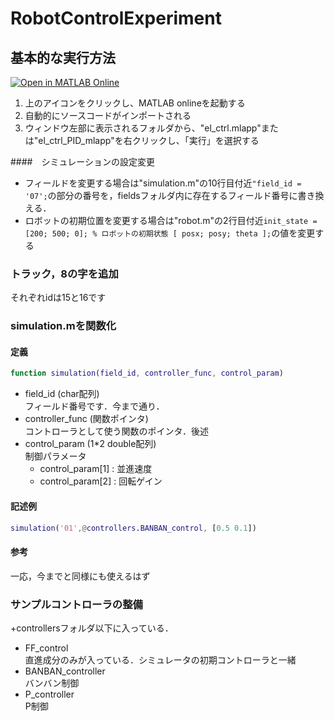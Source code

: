 # RobotControlExperiment
## 基本的な実行方法
[![Open in MATLAB Online](https://www.mathworks.com/images/responsive/global/open-in-matlab-online.svg)](https://matlab.mathworks.com/open/github/v1?repo=MATLAB-TA/MOOC2024-LineTrace)
1. 上のアイコンをクリックし、MATLAB onlineを起動する
2. 自動的にソースコードがインポートされる
3. ウィンドウ左部に表示されるフォルダから、"el_ctrl.mlapp"または"el_ctrl_PID_mlapp"を右クリックし、「実行」を選択する

####　シミュレーションの設定変更
- フィールドを変更する場合は"simulation.m"の10行目付近```"field_id = '07';```の部分の番号を，fieldsフォルダ内に存在するフィールド番号に書き換える．
- ロボットの初期位置を変更する場合は"robot.m"の2行目付近```init_state = [200; 500; 0]; % ロボットの初期状態 [ posx; posy; theta ];```の値を変更する

### トラック，8の字を追加
それぞれidは15と16です

### simulation.mを関数化
#### 定義
```MATLAB
function simulation(field_id, controller_func, control_param)
```
- field_id (char配列)<br>
フィールド番号です．今まで通り．
- controller_func (関数ポインタ)<br>
コントローラとして使う関数のポインタ．後述
- control_param (1*2 double配列)<br>
制御パラメータ
  - control_param[1] : 並進速度
  - control_param[2] : 回転ゲイン
#### 記述例
```MATLAB
simulation('01',@controllers.BANBAN_control, [0.5 0.1])
```
#### 参考
一応，今までと同様にも使えるはず

### サンプルコントローラの整備
+controllersフォルダ以下に入っている．
- FF_control<br>
直進成分のみが入っている．シミュレータの初期コントローラと一緒
- BANBAN_controller<br>
バンバン制御
- P_controller<br>
P制御
